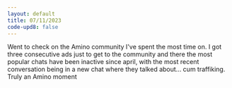 ```yaml
---
layout: default
title: 07/11/2023
code-upd8: false
---
```

Went to check on the Amino community I've spent the most time on. I got three consecutive ads just to get to the community and there the most popular chats have been inactive since april, with the most recent conversation being in a new chat where they talked about... cum traffiking. Truly an Amino moment